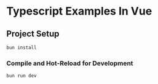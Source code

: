# Typescript Examples In Vue

## Project Setup

```sh
bun install
```

### Compile and Hot-Reload for Development

```sh
bun run dev
```